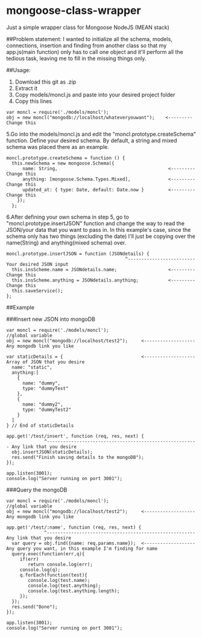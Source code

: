# mongoose-class-wrapper

Just a simple wrapper class for Mongoose NodeJS (MEAN stack)

##Problem statement:
I wanted to initialize all the schema, models, connections, insertion and finding from another class so that my app.js(main function) only has to call one object and it'll perform all the tedious task, leaving me to fill in the missing things only.

##Usage:

1. Download this git as .zip
2. Extract it
3. Copy models/moncl.js and paste into your desired project folder
4. Copy this lines
```
var moncl = require('./models/moncl');
obj = new moncl("mongodb://localhost/whateveryouwant");    <--------- Change this
```
5.Go into the models/moncl.js and edit the "moncl.prototype.createSchema" function. Define your desired schema. By default, a string and mixed schema was placed there as an example.
```
moncl.prototype.createSchema = function () {
  this.newSchema = new mongoose.Schema({
      name: String,                                         <--------- Change this
      anything: [mongoose.Schema.Types.Mixed],              <--------- Change this
      updated_at: { type: Date, default: Date.now }         <--------- Change this
    });
  };
```

6.After defining your own schema in step 5, go to "moncl.prototype.insertJSON" function and change the way to read the JSON/your data that you want to pass in. In this example's case, since the schema only has two things (excluding the date) I'll just be copying over the name(String) and anything(mixed schema) over.

```
moncl.prototype.insertJSON = function (JSONdetails) {
                                            ^------------------------- Your desired JSON input
  this.insScheme.name = JSONdetails.name;                   <--------- Change this
  this.insScheme.anything = JSONdetails.anything;           <--------- Change this
  this.saveService();
};
```

##Example

###Insert new JSON into mongoDB
```
var moncl = require('./models/moncl');
//global variable
obj = new moncl("mongodb://localhost/test2");     <------------------- Any mongodb link you like

var staticDetails = {                             <------------------- Array of JSON that you desire
  name: "static",
  anything:[
    {
      name: "dummy",
      type: "dummyTest"
    },
    {
      name: "dummy2",
      type: "dummyTest2"
    }
  ]
} // End of staticDetails

app.get('/test/insert', function (req, res, next) {
              ^-------------------------------------------------------- Any link that you desire
  obj.insertJSON(staticDetails);
  res.send("Finish saving details to the mongoDB");
});

app.listen(3001);
console.log("Server running on port 3001");
```

###Query the mongoDB
```
var moncl = require('./models/moncl');
//global variable
obj = new moncl("mongodb://localhost/test2");     <------------------- Any mongodb link you like

app.get('/test/:name', function (req, res, next) {
              ^------------------------------------------------------- Any link that you desire
  var query = obj.find({name: req.params.name});  <------------------- Any query you want, in this example I'm finding for name
  query.exec(function(err,q){
     if(err)
        return console.log(err);
     console.log(q);
     q.forEach(function(test){
        console.log(test.name);
        console.log(test.anything);
        console.log(test.anything.length);
     });
  });
  res.send("Done");
});

app.listen(3001);
console.log("Server running on port 3001");
```
